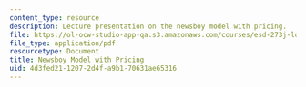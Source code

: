 ```yaml
---
content_type: resource
description: Lecture presentation on the newsboy model with pricing.
file: https://ol-ocw-studio-app-qa.s3.amazonaws.com/courses/esd-273j-logistics-and-supply-chain-management-fall-2009/4d3fed2112072d4fa9b170631ae65316_MITESD_273JF09_lec06.pdf
file_type: application/pdf
resourcetype: Document
title: Newsboy Model with Pricing
uid: 4d3fed21-1207-2d4f-a9b1-70631ae65316
---
```

